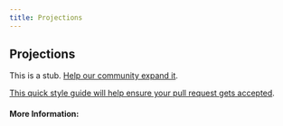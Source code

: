 ```yaml
---
title: Projections
---
```


## Projections

This is a stub. [Help our community expand it](https://github.com/freecodecamp/guides/tree/master/src/pages/articles/math/linear-algebra/projections/index.md).

[This quick style guide will help ensure your pull request gets accepted](https://github.com/freeCodeCamp/guides/blob/master/README.md).

<!-- The article goes here, in GitHub-flavored Markdown. Feel free to add YouTube videos, images, and CodePen/JSBin embeds  -->

#### More Information:
<!-- Please add any articles you think might be helpful to read before writing the article -->


